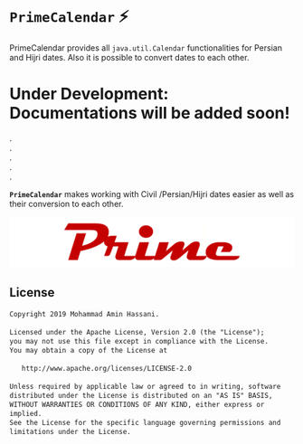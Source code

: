 # `PrimeCalendar` :zap:

PrimeCalendar provides all `java.util.Calendar` functionalities for Persian and Hijri dates. Also it is possible to convert dates to each other.
  
# Under Development: Documentations will be added soon!  
.  
.  
.  
.  
.  
  
**`PrimeCalendar`** makes working with Civil /Persian/Hijri dates easier as well as their conversion to each other.
  
![](static/prime_logo.png)
  

License
--------
```
Copyright 2019 Mohammad Amin Hassani.

Licensed under the Apache License, Version 2.0 (the "License");
you may not use this file except in compliance with the License.
You may obtain a copy of the License at

   http://www.apache.org/licenses/LICENSE-2.0

Unless required by applicable law or agreed to in writing, software
distributed under the License is distributed on an "AS IS" BASIS,
WITHOUT WARRANTIES OR CONDITIONS OF ANY KIND, either express or implied.
See the License for the specific language governing permissions and
limitations under the License.
```

